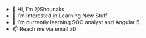 - 👋 Hi, I’m @Shounaks
- 👀 I’m interested in Learning New Stuff
- 🌱 I’m currently learning SOC analyst and Angular 5
- 📫 Reach me via email xD

